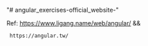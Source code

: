 "# angular_exercises-official_website-"

Ref: https://www.ligang.name/web/angular/ &&

     https://angular.tw/
